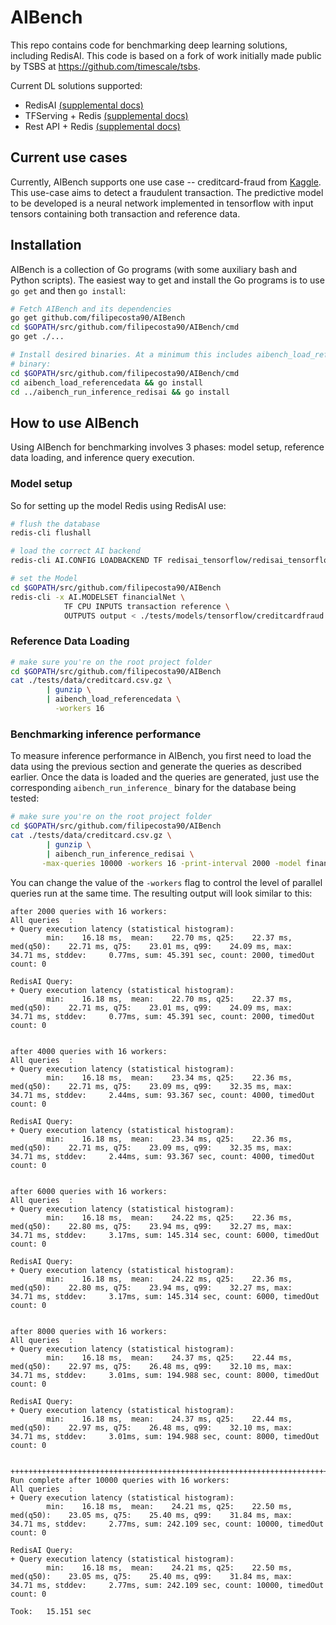 # AIBench
This repo contains code for benchmarking deep learning solutions,
including RedisAI.
This code is based on a fork of work initially made public by TSBS
at https://github.com/timescale/tsbs.

Current DL solutions supported:

+ RedisAI [(supplemental docs)](docs/redisai.md)
+ TFServing + Redis [(supplemental docs)](docs/tfserving_and_redis.md)
+ Rest API + Redis [(supplemental docs)](docs/restapi_and_redis.md)

## Current use cases


Currently, AIBench supports one use case -- creditcard-fraud from [Kaggle](https://www.kaggle.com/dalpozz/creditcardfraud). This use-case aims to detect a fraudulent transaction. The predictive model to be developed is a neural network implemented in tensorflow with input tensors containing both transaction and reference data.


## Installation

AIBench is a collection of Go programs (with some auxiliary bash and Python
scripts). The easiest way to get and install the Go programs is to use
`go get` and then `go install`:
```bash
# Fetch AIBench and its dependencies
go get github.com/filipecosta90/AIBench
cd $GOPATH/src/github.com/filipecosta90/AIBench/cmd
go get ./...

# Install desired binaries. At a minimum this includes aibench_load_referencedata, and one aibench_run_inference_*
# binary:
cd $GOPATH/src/github.com/filipecosta90/AIBench/cmd
cd aibench_load_referencedata && go install
cd ../aibench_run_inference_redisai && go install
```

## How to use AIBench

Using AIBench for benchmarking involves 3 phases: model setup, reference data loading, and inference query execution.

### Model setup


So for setting up the model Redis using RedisAI use:
```bash
# flush the database
redis-cli flushall 

# load the correct AI backend
redis-cli AI.CONFIG LOADBACKEND TF redisai_tensorflow/redisai_tensorflow.so

# set the Model
cd $GOPATH/src/github.com/filipecosta90/AIBench
redis-cli -x AI.MODELSET financialNet \
            TF CPU INPUTS transaction reference \
            OUTPUTS output < ./tests/models/tensorflow/creditcardfraud.pb
```

### Reference Data Loading

```bash
# make sure you're on the root project folder
cd $GOPATH/src/github.com/filipecosta90/AIBench
cat ./tests/data/creditcard.csv.gz \
        | gunzip \
        | aibench_load_referencedata \
          -workers 16 
```

### Benchmarking inference performance

To measure inference performance in AIBench, you first need to load
the data using the previous section and generate the queries as
described earlier. Once the data is loaded and the queries are generated,
just use the corresponding `aibench_run_inference_` binary for the database
being tested:

```bash
# make sure you're on the root project folder
cd $GOPATH/src/github.com/filipecosta90/AIBench
cat ./tests/data/creditcard.csv.gz \
        | gunzip \
        | aibench_run_inference_redisai \
       -max-queries 10000 -workers 16 -print-interval 2000 -model financialNet
```

You can change the value of the `-workers` flag to
control the level of parallel queries run at the same time. The
resulting output will look similar to this:

```text
after 2000 queries with 16 workers:
All queries  :
+ Query execution latency (statistical histogram):
        min:    16.18 ms,  mean:    22.70 ms, q25:    22.37 ms, med(q50):    22.71 ms, q75:    23.01 ms, q99:    24.09 ms, max:    34.71 ms, stddev:     0.77ms, sum: 45.391 sec, count: 2000, timedOut count: 0

RedisAI Query:
+ Query execution latency (statistical histogram):
        min:    16.18 ms,  mean:    22.70 ms, q25:    22.37 ms, med(q50):    22.71 ms, q75:    23.01 ms, q99:    24.09 ms, max:    34.71 ms, stddev:     0.77ms, sum: 45.391 sec, count: 2000, timedOut count: 0


after 4000 queries with 16 workers:
All queries  :
+ Query execution latency (statistical histogram):
        min:    16.18 ms,  mean:    23.34 ms, q25:    22.36 ms, med(q50):    22.71 ms, q75:    23.09 ms, q99:    32.35 ms, max:    34.71 ms, stddev:     2.44ms, sum: 93.367 sec, count: 4000, timedOut count: 0

RedisAI Query:
+ Query execution latency (statistical histogram):
        min:    16.18 ms,  mean:    23.34 ms, q25:    22.36 ms, med(q50):    22.71 ms, q75:    23.09 ms, q99:    32.35 ms, max:    34.71 ms, stddev:     2.44ms, sum: 93.367 sec, count: 4000, timedOut count: 0


after 6000 queries with 16 workers:
All queries  :
+ Query execution latency (statistical histogram):
        min:    16.18 ms,  mean:    24.22 ms, q25:    22.36 ms, med(q50):    22.80 ms, q75:    23.94 ms, q99:    32.27 ms, max:    34.71 ms, stddev:     3.17ms, sum: 145.314 sec, count: 6000, timedOut count: 0

RedisAI Query:
+ Query execution latency (statistical histogram):
        min:    16.18 ms,  mean:    24.22 ms, q25:    22.36 ms, med(q50):    22.80 ms, q75:    23.94 ms, q99:    32.27 ms, max:    34.71 ms, stddev:     3.17ms, sum: 145.314 sec, count: 6000, timedOut count: 0


after 8000 queries with 16 workers:
All queries  :
+ Query execution latency (statistical histogram):
        min:    16.18 ms,  mean:    24.37 ms, q25:    22.44 ms, med(q50):    22.97 ms, q75:    26.48 ms, q99:    32.10 ms, max:    34.71 ms, stddev:     3.01ms, sum: 194.988 sec, count: 8000, timedOut count: 0

RedisAI Query:
+ Query execution latency (statistical histogram):
        min:    16.18 ms,  mean:    24.37 ms, q25:    22.44 ms, med(q50):    22.97 ms, q75:    26.48 ms, q99:    32.10 ms, max:    34.71 ms, stddev:     3.01ms, sum: 194.988 sec, count: 8000, timedOut count: 0


++++++++++++++++++++++++++++++++++++++++++++++++++++++++++++++++++++++++++++++++++++++++++++++++++++++++++++++++++++++++++++++++++++++++++++++++++++++++++++++++
Run complete after 10000 queries with 16 workers:
All queries  :
+ Query execution latency (statistical histogram):
        min:    16.18 ms,  mean:    24.21 ms, q25:    22.50 ms, med(q50):    23.05 ms, q75:    25.40 ms, q99:    31.84 ms, max:    34.71 ms, stddev:     2.77ms, sum: 242.109 sec, count: 10000, timedOut count: 0

RedisAI Query:
+ Query execution latency (statistical histogram):
        min:    16.18 ms,  mean:    24.21 ms, q25:    22.50 ms, med(q50):    23.05 ms, q75:    25.40 ms, q99:    31.84 ms, max:    34.71 ms, stddev:     2.77ms, sum: 242.109 sec, count: 10000, timedOut count: 0

Took:   15.151 sec
```